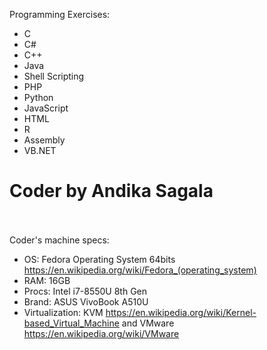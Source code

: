 Programming Exercises:
- C
- C#
- C++
- Java
- Shell Scripting
- PHP
- Python
- JavaScript
- HTML
- R
- Assembly
- VB.NET

Coder by Andika Sagala
<br>
================================================================================================================================
<br><br>
Coder's machine specs:
- OS: Fedora Operating System 64bits https://en.wikipedia.org/wiki/Fedora_(operating_system)
- RAM: 16GB
- Procs: Intel i7-8550U 8th Gen
- Brand: ASUS VivoBook A510U
- Virtualization: KVM https://en.wikipedia.org/wiki/Kernel-based_Virtual_Machine and VMware https://en.wikipedia.org/wiki/VMware